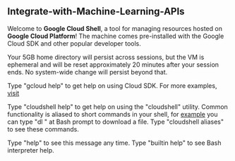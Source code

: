 ## Integrate-with-Machine-Learning-APIs
Welcome to **Google Cloud Shell**, a tool for managing resources hosted on **Google Cloud Platform**!
The machine comes pre-installed with the Google Cloud SDK and other popular developer tools.

Your 5GB home directory will persist across sessions, but the VM is ephemeral and will be reset
approximately 20 minutes after your session ends. No system-wide change will persist beyond that.

Type "gcloud help" to get help on using Cloud SDK. For more examples, [visit](https://cloud.google.com/shell/docs/quickstart)


Type "cloudshell help" to get help on using the "cloudshell" utility.  Common functionality is
aliased to short commands in your shell, for [example](https://cloud.google.com/shell/docs/examples) you can type "dl <filename>" at Bash prompt to
download a file. Type "cloudshell aliases" to see these commands.

Type "help" to see this message any time. Type "builtin help" to see Bash interpreter help.
